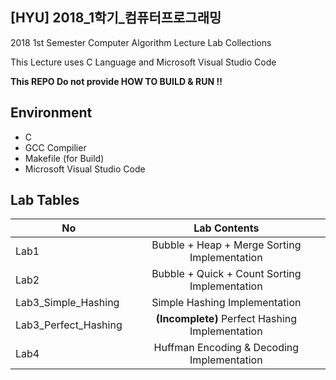 ## [HYU] 2018_1학기_컴퓨터프로그래밍

2018 1st Semester Computer Algorithm Lecture Lab Collections

This Lecture uses C Language and Microsoft Visual Studio Code

**This REPO Do not provide HOW TO BUILD & RUN !!**

## Environment

- C
- GCC Compilier
- Makefile (for Build)
- Microsoft Visual Studio Code

## Lab Tables

| No   |      Lab Contents      |
|----------|:-------------:|
| Lab1 | Bubble + Heap + Merge Sorting Implementation  |
| Lab2 | Bubble + Quick + Count Sorting Implementation |
| Lab3_Simple_Hashing | Simple Hashing Implementation |
| Lab3_Perfect_Hashing | **(Incomplete)** Perfect Hashing Implementation |
| Lab4 | Huffman Encoding & Decoding Implementation |
